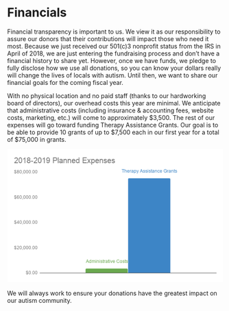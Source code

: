 # Financials

Financial transparency is important to us. We view it as our responsibility to assure our donors that their contributions will impact those who need it most. Because we just received our 501(c)3 nonprofit status from the IRS in April of 2018, we are just entering the fundraising process and don’t have a financial history to share yet. However, once we have funds, we pledge to fully disclose how we use all donations, so you can know your dollars really will change the lives of locals with autism. Until then, we want to share our financial goals for the coming fiscal year.

With no physical location and no paid staff (thanks to our hardworking board of directors), our overhead costs this year are minimal. We anticipate that administrative costs (including insurance & accounting fees, website costs, marketing, etc.) will come to approximately $3,500. The rest of our expenses will go toward funding Therapy Assistance Grants. Our goal is to be able to provide 10 grants of up to $7,500 each in our first year for a total of $75,000 in grants.

![2018financial goals](chart.png)

We will always work to ensure your donations have the greatest impact on our autism community.
